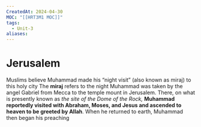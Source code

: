 ```yaml
---
CreatedAt: 2024-04-30
MOC: "[[HRT3M1 MOC]]"
tags:
  - Unit-3
aliases: 
---
```

# Jerusalem
Muslims believe Muhammad made his “night visit” (also known as miraj) to this holy city
The **miraj** refers to the night Muhammad was taken by the angel Gabriel from Mecca to the temple mount in Jerusalem. There, on what is presently known as *the site of the Dome of the Rock,* **Muhammad reportedly visited with Abraham, Moses, and Jesus and ascended to heaven to be greeted by Allah**.
When he returned to earth, Muhammad then began his preaching
<!--ID: 1757893915887-->

